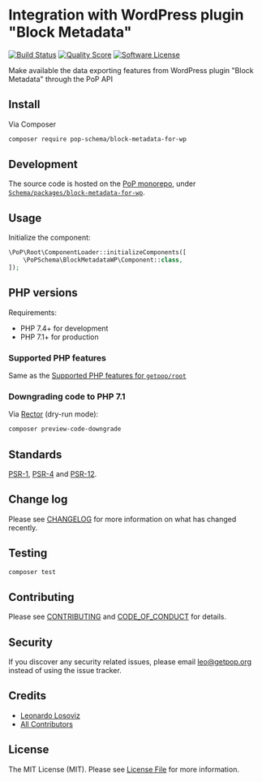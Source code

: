 # Integration with WordPress plugin "Block Metadata" 

[![Build Status][ico-travis]][link-travis]
[![Quality Score][ico-code-quality]][link-code-quality]
[![Software License][ico-license]](LICENSE.md)

<!--
[![Latest Version on Packagist][ico-version]][link-packagist]
[![Coverage Status][ico-scrutinizer]][link-scrutinizer]
[![Total Downloads][ico-downloads]][link-downloads]
-->

Make available the data exporting features from WordPress plugin "Block Metadata" through the PoP API

## Install

Via Composer

``` bash
composer require pop-schema/block-metadata-for-wp
```

## Development

The source code is hosted on the [PoP monorepo](https://github.com/leoloso/PoP), under [`Schema/packages/block-metadata-for-wp`](https://github.com/leoloso/PoP/tree/master/layers/Schema/packages/block-metadata-for-wp).

## Usage

Initialize the component:

``` php
\PoP\Root\ComponentLoader::initializeComponents([
    \PoPSchema\BlockMetadataWP\Component::class,
]);
```

## PHP versions

Requirements:

- PHP 7.4+ for development
- PHP 7.1+ for production

### Supported PHP features

Same as the [Supported PHP features for `getpop/root`](https://github.com/getpop/root/#supported-php-features)

### Downgrading code to PHP 7.1

Via [Rector](https://github.com/rectorphp/rector) (dry-run mode):

```bash
composer preview-code-downgrade
```

## Standards

[PSR-1](https://www.php-fig.org/psr/psr-1), [PSR-4](https://www.php-fig.org/psr/psr-4) and [PSR-12](https://www.php-fig.org/psr/psr-12).

## Change log

Please see [CHANGELOG](CHANGELOG.md) for more information on what has changed recently.

## Testing

``` bash
composer test
```

## Contributing

Please see [CONTRIBUTING](CONTRIBUTING.md) and [CODE_OF_CONDUCT](CODE_OF_CONDUCT.md) for details.

## Security

If you discover any security related issues, please email leo@getpop.org instead of using the issue tracker.

## Credits

- [Leonardo Losoviz][link-author]
- [All Contributors][link-contributors]

## License

The MIT License (MIT). Please see [License File](LICENSE.md) for more information.

[ico-version]: https://img.shields.io/packagist/v/pop-schema/block-metadata-for-wp.svg?style=flat-square
[ico-license]: https://img.shields.io/badge/license-MIT-brightgreen.svg?style=flat-square
[ico-travis]: https://img.shields.io/travis/pop-schema/block-metadata-for-wp/master.svg?style=flat-square
[ico-scrutinizer]: https://img.shields.io/scrutinizer/coverage/g/pop-schema/block-metadata-for-wp.svg?style=flat-square
[ico-code-quality]: https://img.shields.io/scrutinizer/g/pop-schema/block-metadata-for-wp.svg?style=flat-square
[ico-downloads]: https://img.shields.io/packagist/dt/pop-schema/block-metadata-for-wp.svg?style=flat-square

[link-packagist]: https://packagist.org/packages/pop-schema/block-metadata-for-wp
[link-travis]: https://travis-ci.org/pop-schema/block-metadata-for-wp
[link-scrutinizer]: https://scrutinizer-ci.com/g/pop-schema/block-metadata-for-wp/code-structure
[link-code-quality]: https://scrutinizer-ci.com/g/pop-schema/block-metadata-for-wp
[link-downloads]: https://packagist.org/packages/pop-schema/block-metadata-for-wp
[link-author]: https://github.com/leoloso
[link-contributors]: ../../../../../../contributors
